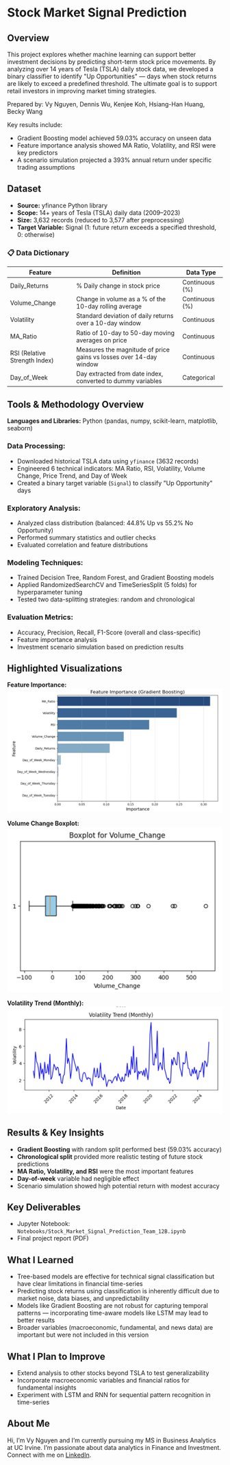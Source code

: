 
# Stock Market Signal Prediction

## Overview
This project explores whether machine learning can support better investment decisions by predicting short-term stock price movements. By analyzing over 14 years of Tesla (TSLA) daily stock data, we developed a binary classifier to identify "Up Opportunities" — days when stock returns are likely to exceed a predefined threshold. The ultimate goal is to support retail investors in improving market timing strategies.

Prepared by: Vy Nguyen, Dennis Wu, Kenjee Koh, Hsiang-Han Huang, Becky Wang

Key results include:
- Gradient Boosting model achieved 59.03% accuracy on unseen data
- Feature importance analysis showed MA Ratio, Volatility, and RSI were key predictors
- A scenario simulation projected a 393% annual return under specific trading assumptions

## Dataset
- **Source:** yfinance Python library  
- **Scope:** 14+ years of Tesla (TSLA) daily data (2009–2023)  
- **Size:** 3,632 records (reduced to 3,577 after preprocessing)  
- **Target Variable:** Signal (1: future return exceeds a specified threshold, 0: otherwise)

### 📋 Data Dictionary

| Feature           | Definition                                                                 | Data Type     |
|-------------------|----------------------------------------------------------------------------|---------------|
| Daily_Returns     | % Daily change in stock price                                              | Continuous (%)|
| Volume_Change     | Change in volume as a % of the 10-day rolling average                      | Continuous (%)|
| Volatility        | Standard deviation of daily returns over a 10-day window                   | Continuous    |
| MA_Ratio          | Ratio of 10-day to 50-day moving averages on price                         | Continuous    |
| RSI (Relative Strength Index) | Measures the magnitude of price gains vs losses over 14-day window    | Continuous    |
| Day_of_Week       | Day extracted from date index, converted to dummy variables                | Categorical   |


## Tools & Methodology Overview
**Languages and Libraries:** Python (pandas, numpy, scikit-learn, matplotlib, seaborn)

### Data Processing:
- Downloaded historical TSLA data using `yfinance` (3632 records)
- Engineered 6 technical indicators: MA Ratio, RSI, Volatility, Volume Change, Price Trend, and Day of Week
- Created a binary target variable (`Signal`) to classify "Up Opportunity" days

### Exploratory Analysis:
- Analyzed class distribution (balanced: 44.8% Up vs 55.2% No Opportunity)
- Performed summary statistics and outlier checks
- Evaluated correlation and feature distributions

### Modeling Techniques:
- Trained Decision Tree, Random Forest, and Gradient Boosting models
- Applied RandomizedSearchCV and TimeSeriesSplit (5 folds) for hyperparameter tuning
- Tested two data-splitting strategies: random and chronological

### Evaluation Metrics:
- Accuracy, Precision, Recall, F1-Score (overall and class-specific)
- Feature importance analysis
- Investment scenario simulation based on prediction results

## Highlighted Visualizations
**Feature Importance:**
![Feature Importance](Notebooks/feature_importance.png)

**Volume Change Boxplot:**
![Volume Boxplot](Notebooks/volume_boxplot.png)

**Volatility Trend (Monthly):**
![Volatility Trend](Notebooks/volatility_trend.png)

## Results & Key Insights
- **Gradient Boosting** with random split performed best (59.03% accuracy)
- **Chronological split** provided more realistic testing of future stock predictions
- **MA Ratio, Volatility, and RSI** were the most important features
- **Day-of-week** variable had negligible effect
- Scenario simulation showed high potential return with modest accuracy

## Key Deliverables
- Jupyter Notebook: `Notebooks/Stock_Market_Signal_Prediction_Team_12B.ipynb`
- Final project report (PDF)

## What I Learned
- Tree-based models are effective for technical signal classification but have clear limitations in financial time-series
- Predicting stock returns using classification is inherently difficult due to market noise, data biases, and unpredictability
- Models like Gradient Boosting are not robust for capturing temporal patterns — incorporating time-aware models like LSTM may lead to better results
- Broader variables (macroeconomic, fundamental, and news data) are important but were not included in this version

## What I Plan to Improve
- Extend analysis to other stocks beyond TSLA to test generalizability
- Incorporate macroeconomic variables and financial ratios for fundamental insights
- Experiment with LSTM and RNN for sequential pattern recognition in time-series

## About Me
Hi, I’m Vy Nguyen and I’m currently pursuing my MS in Business Analytics at UC Irvine. I’m passionate about data analytics in Finance and Investment. Connect with me on [LinkedIn](https://www.linkedin.com/in/vy-ngoc-lan-nguyen).
